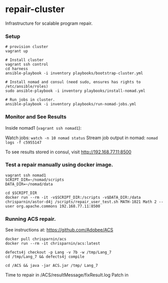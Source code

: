# repair-cluster

Infrastructure for scalable program repair.

### Setup

    # provision cluster
    vagrant up

    # Install cluster
    vagrant ssh control
    cd harness 
    ansible-playbook -i inventory playbooks/bootstrap-cluster.yml

    # Install nomad and consul (need sudo, ensures has rights to /etc/ansible/roles)
    sudo ansible-playbook -i inventory playbooks/install-nomad.yml

    # Run jobs in cluster.
    ansible-playbook -i inventory playbooks/run-nomad-jobs.yml

### Monitor and See Results

Inside nomad1 (`vagrant ssh nomad1`):

Watch jobs: `watch -n 10 nomad status`
Stream job output in nomad: `nomad logs -f c5955147`

To see results stored in consul, visit http://192.168.77.11:8500

### Test a repair manually using docker image.

```
vagrant ssh nomad1
SCRIPT_DIR=~/nomad/scripts
DATA_DIR=~/nomad/data

cd $SCRIPT_DIR 
docker run --rm -it -v$SCRIPT_DIR:/scripts -v$DATA_DIR:/data chrisparnin/astor-d4j /scripts/repair_user_test.sh MATH-1021 Math 2 --user org.apache.commons 192.168.77.11:8500
```

### Running ACS repair.

See instructions at: https://github.com/Adobee/ACS

```
docker pull chrisparnin/acs
docker run --rm -it chrisparnin/acs:latest

defects4j checkout -p Lang -v 7b -w /tmp/Lang_7
cd /tmp/Lang_7 && defects4j compile

cd /ACS && java -jar ACS.jar /tmp/ Lang_7
```

Time to repair in /ACS/resultMessage/fixResult.log
Patch in 